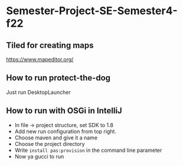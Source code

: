 # Semester-Project-SE-Semester4-f22

## Tiled for creating maps
https://www.mapeditor.org/


## How to run protect-the-dog
Just run DesktopLauncher

## How to run with OSGi in IntelliJ
- In file -> project structure, set SDK to 1.8
- Add new run configuration from top right.
- Choose maven and give it a name
- Choose the project directory 
- Write `install pas:provision` in the command line parameter
- Now ya gucci to run
